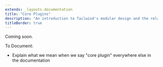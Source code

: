 ```yaml
---
extends: _layouts.documentation
title: "Core Plugins"
description: "An introduction to Tailwind's modular design and the related terminology."
titleBorder: true
---
```


Coming soon.

To Document:

- Explain what we mean when we say "core plugin" everywhere else in the documentation
